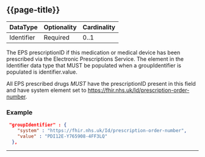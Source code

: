 ## {{page-title}}

<table data-responsive class="nhsd-!t-margin-bottom-6">
    <thead>
        <tr>
            <th data-no-sort>DataType</th>
            <th data-no-sort>Optionality</th>
            <th data-no-sort>Cardinality</th>
        </tr>
    </thead>
    <tbody>
      <tr>
        <td>Identifier</td>
        <td>Required</td>
        <td>0..1</td>
      </tr>
    </tbody>
</table>

The EPS prescriptionID if this medication or medical device has been prescribed via the Electronic Prescriptions Service. The element in the Identifier data type that MUST be populated when a groupIdentifier is populated is identifier.value.

All EPS prescribed drugs *MUST* have the prescriptionID present in this field and have system element set to https://fhir.nhs.uk/Id/prescription-order-number.

### Example

```json
 "groupIdentifier" : {
    "system" : "https://fhir.nhs.uk/Id/prescription-order-number",
    "value" : "PDI12E-Y765908-4FF3LQ"
  },
```

---